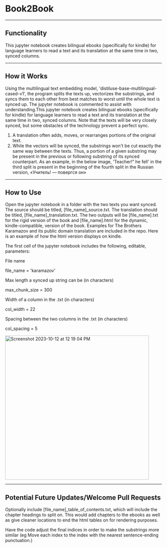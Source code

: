 # Book2Book
-------
Functionality
-------

This jupyter notebook creates bilingual ebooks (specifically for kindle) for language learners to read a text and its translation at the same time in two, synced columns.

-------
How it Works
-------
Using the multilingual text embedding model, 'distiluse-base-multilingual-cased-v1', the program splits the texts up, vectorizes the substrings, and syncs them to each other from best matches to worst until the whole text is synced up. The jupyter notebook is commented to assist with understanding.This jupyter notebook creates bilingual ebooks (specifically for kindle) for language learners to read a text and its translation at the same time in two, synced columns. Note that the texts will be very closely synced, but some obstacles of the technology prevent a perfect sync. 

1. A translation often adds, moves, or rearranges portions of the original text.
2. While the vectors will be synced, the substrings won't be cut exactly the same way between the texts. Thus, a portion of a given substring may be present in the previous or following substring of its synced counterpart. As an example, in the below image, 'Teacher!” he fell' in the third split is present in the beginning of the fourth split in the Russian version, «Учитель! — повергся он»

-------
How to Use
-------
Open the jupyter notebook in a folder with the two texts you want synced. The source should be titled, [file_name]_source.txt. The translation should be titled, [file_name]_translation.txt. The two outputs will be [file_name].txt for the rigid version of the book and [file_name].html for the dynamic, kindle-compatible, version of the book. Examples for The Brothers Karamazov and its public domain translation are included in the repo. Here is an example of how the html version displays on kindle.

The first cell of the jupyter notebook includes the following, editable, parameters:

File name

file_name = 'karamazov'

Max length a synced up string can be (in characters)

max_chunk_size = 300

Width of a column in the .txt (in characters)

col_width = 22

Spacing between the two columns in the .txt (in characters)

col_spacing = 5


<img width="462" alt="Screenshot 2023-10-12 at 12 19 04 PM" src="https://github.com/brickellis/Book2Book/assets/7196734/138c1d1f-3f82-4b7a-9570-744afe6853fd">


-------
Potential Future Updates/Welcome Pull Requests
-------
Optionally include [file_name]_table_of_contents.txt, which will include the chapter headings to split on. This would add chapters to the ebooks as well as give cleaner locations to end the html tables on for rendering purposes.

Have the code adjust the final indices in order to make the substrings more similar (eg Move each index to the index with the nearest sentence-ending punctuation.)

